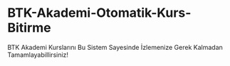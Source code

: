 # BTK-Akademi-Otomatik-Kurs-Bitirme
BTK Akademi Kurslarını Bu Sistem Sayesinde İzlemenize Gerek Kalmadan Tamamlayabillirsiniz!
